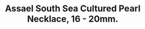 ---
title: 'Assael South Sea Cultured Pearl Necklace, 16 - 20mm.'
description: 'A timeless silhouette, this necklace of 23 graduated South Sea Cultured Pearls is finished with a Pave Diamond clasp - perfection from all angles.'
specs: 16.0 - 20.0mm South Sea Cultured Pearls with 18K White Gold and Pave Diamond Clasp.
images:
  - image_path: /uploads/assael-south-sea-cultured-pearl-necklace-16-20mm.png
_category:
order_number: 12
categories:
  - necklaces
---